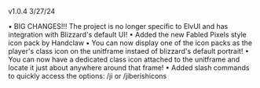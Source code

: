 v1.0.4 3/27/24

• BIG CHANGES!!! The project is no longer specific to ElvUI and has integration with Blizzard's default UI!
• Added the new Fabled Pixels style icon pack by Handclaw
• You can now display one of the icon packs as the player's class icon on the unitframe instaed of blizzard's default portrait!
• You can now have a dedicated class icon attached to the unitframe and locate it just about anywhere around that frame!
• Added slash commands to quickly access the options: /ji or /jiberishicons
